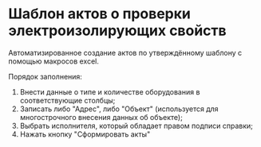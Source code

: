 # Шаблон актов о проверки электроизолирующих свойств

Автоматизированное создание актов по утверждённому шаблону с помощью макросов excel.

Порядок заполнения:
1. Внести данные о типе и количестве оборудования в соответствующие столбцы;
2. Записать либо "Адрес", либо "Объект" (используется для многострочного внесения данных об объекте);
3. Выбрать исполнителя, который обладает правом подписи справки;
4. Нажать кнопку "Сформировать акты"

